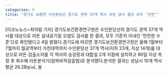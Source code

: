```yaml
---
categories: h
title: "경기도 보환연 수인분당선 경기도 권역 37개 역사 라돈 검사 결과 모두 ‘안전’"
---
```

[이코노뉴스=최아람 기자] 경기도보건환경연구원은 수인분당선의 경기도 권역 37개 역사를 대상으로 라돈 실내공기질 오염도 검사를 한 결과, 모두 기준치 이내인 ‘안전한 수준’으로 확인됐다고 4일 밝혔다.경기도에 따르면 경기도보건환경연구원은 올해 1월부터 7월까지 월곶역부터 가천대역까지 수인분당선 37개 역사(지하 23개, 지상 14개)를 대상으로 라돈 검출소자를 각 역사의 승강장과 대합실 2개 지점에 설치하고 90일 이상 측정 후 회수해 라돈분석기(알파비적검출법)로 분석했다.분석한 결과는 성남시 10개 역사 평균 26.2Bq/㎥, 용